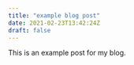 ```yaml
---
title: "example blog post"
date: 2021-02-23T13:42:24Z
draft: false
---
```


This is an example post for my blog.